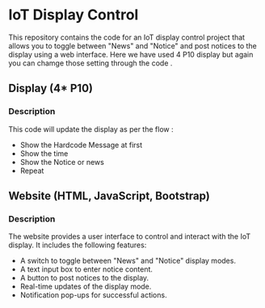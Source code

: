 # IoT Display Control

This repository contains the code for an IoT display control project that allows you to toggle between "News" and "Notice" and post notices to the display using a web interface.
Here we have used 4 P10 display but again you can chamge those setting through the code . 

## Display (4* P10)

### Description
This code will update the display as per the flow : 

- Show the Hardcode Message at first
- Show the time
- Show the Notice or news
- Repeat 



## Website (HTML, JavaScript, Bootstrap)

### Description

The website provides a user interface to control and interact with the IoT display. It includes the following features:

- A switch to toggle between "News" and "Notice" display modes.
- A text input box to enter notice content.
- A button to post notices to the display.
- Real-time updates of the display mode.
- Notification pop-ups for successful actions.
